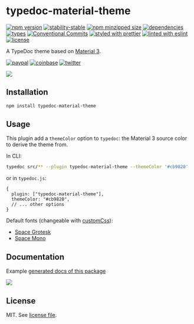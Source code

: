 # typedoc-material-theme

[![npm version](https://img.shields.io/npm/v/typedoc-material-theme)](https://www.npmjs.com/package/typedoc-material-theme)
[![stability-stable](https://img.shields.io/badge/stability-stable-green.svg)](https://www.npmjs.com/package/typedoc-material-theme)
[![npm minzipped size](https://img.shields.io/bundlephobia/minzip/typedoc-material-theme)](https://bundlephobia.com/package/typedoc-material-theme)
[![dependencies](https://img.shields.io/librariesio/release/npm/typedoc-material-theme)](https://github.com/dmnsgn/typedoc-material-theme/blob/main/package.json)
[![types](https://img.shields.io/npm/types/typedoc-material-theme)](https://github.com/microsoft/TypeScript)
[![Conventional Commits](https://img.shields.io/badge/Conventional%20Commits-1.0.0-fa6673.svg)](https://conventionalcommits.org)
[![styled with prettier](https://img.shields.io/badge/styled_with-Prettier-f8bc45.svg?logo=prettier)](https://github.com/prettier/prettier)
[![linted with eslint](https://img.shields.io/badge/linted_with-ES_Lint-4B32C3.svg?logo=eslint)](https://github.com/eslint/eslint)
[![license](https://img.shields.io/github/license/dmnsgn/typedoc-material-theme)](https://github.com/dmnsgn/typedoc-material-theme/blob/main/LICENSE.md)

A TypeDoc theme based on [Material 3](https://m3.material.io/).

[![paypal](https://img.shields.io/badge/donate-paypal-informational?logo=paypal)](https://paypal.me/dmnsgn)
[![coinbase](https://img.shields.io/badge/donate-coinbase-informational?logo=coinbase)](https://commerce.coinbase.com/checkout/56cbdf28-e323-48d8-9c98-7019e72c97f3)
[![twitter](https://img.shields.io/twitter/follow/dmnsgn?style=social)](https://twitter.com/dmnsgn)

![](https://raw.githubusercontent.com/dmnsgn/typedoc-material-theme/main/screenshot.png)

## Installation

```bash
npm install typedoc-material-theme
```

## Usage

This plugin add a `themeColor` option to `typedoc`: the Material 3 source color to derive the theme from.

In CLI:

```bash
typedoc src/** --plugin typedoc-material-theme --themeColor '#cb9820'
```

or in `typedoc.js`:

```json5
{
  plugin: ["typedoc-material-theme"],
  themeColor: "#cb9820",
  // ... other options
}
```

Default fonts (changeable with [customCss](https://typedoc.org/options/output/#customcss)):
- [Space Grotesk](https://fonts.google.com/specimen/Space+Grotesk)
- [Space Mono](https://fonts.google.com/specimen/Space+Mono)

## Documentation

Example [generated docs of this package](https://dmnsgn.github.io/typedoc-material-theme/)

![](https://raw.githubusercontent.com/dmnsgn/typedoc-material-theme/main/variations.png)

## License

MIT. See [license file](https://github.com/dmnsgn/typedoc-material-theme/blob/main/LICENSE.md).
